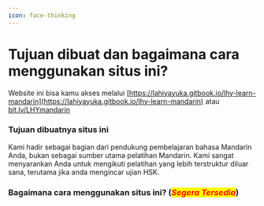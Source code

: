 ```yaml
---
icon: face-thinking
---
```


# Tujuan dibuat dan bagaimana cara menggunakan situs ini?

Website ini bisa kamu akses melalui [https://lahiyayuka.gitbook.io/lhy-learn-mandarin](https://lahiyayuka.gitbook.io/lhy-learn-mandarin) atau [bit.ly/LHYmandarin](https://bit.ly/LHYmandarin)

### Tujuan dibuatnya situs ini

Kami hadir sebagai bagian dari pendukung pembelajaran bahasa Mandarin Anda, bukan sebagai sumber utama pelatihan Mandarin. Kami sangat menyarankan Anda untuk mengikuti pelatihan yang lebih terstruktur diluar sana, terutama jika anda mengincar ujian HSK.

### Bagaimana cara menggunakan situs ini? (_<mark style="color:red;">Segera Tersedia</mark>_)







